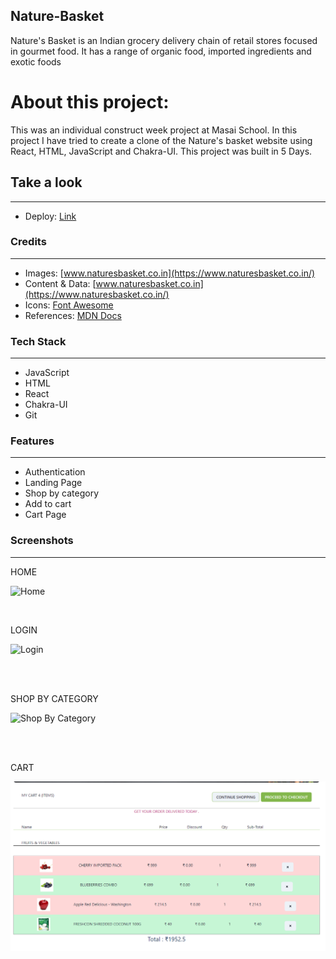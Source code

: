 ## Nature-Basket
Nature's Basket is an Indian grocery delivery chain of retail stores focused in gourmet food. It has a range of organic food, imported ingredients and exotic foods

# About this project:

<p>
This was an individual construct week project at Masai School.
In this project I have tried to create a clone of the Nature's basket website using React, HTML, JavaScript and Chakra-UI.
This project was built in 5 Days. 
</p>

## Take a look

---

- Deploy: [Link](https://nature-basket.vercel.app/)

### Credits

---

- Images: [www.naturesbasket.co.in](https://www.naturesbasket.co.in/)
- Content & Data: [www.naturesbasket.co.in](https://www.naturesbasket.co.in/)
- Icons: [Font Awesome](https://fontawesome.com/)
- References: [MDN Docs](https://developer.mozilla.org/en-US/)


### Tech Stack

---

- JavaScript
- HTML
- React
- Chakra-UI
- Git

### Features

---

- Authentication
- Landing Page 
- Shop by category
- Add to cart
- Cart Page


### Screenshots

---

HOME

![Home](https://lh3.googleusercontent.com/dkzuEcgIjyti-fqvRME1cO1ygcaP63wQWWznIogrf4cyVm-NUzyDXTstXMhWfezDuVh_DXoS9bXmsxoSNytZGg3X3r_A5n1ktyCbd-O6ghplfWKfJWwjOQdkqZA631h11EGVupp9I2GSQmkylvTFCZT1rVbzjGfq33ZPpwzg8jcSBBPdaDFG3QQSengNCuN5S0ReVYEiH0GyiUD3yLGi_MnJJXFIOtcfBL01txlAybvQKcyNMI9jcijXdRFHpiKnKf7WN29vbsPDvuSTWY4effhASCx-IRadsY59gjWENvtGfHR3Huezu7lNBBWIH7DUXdJE1ASI_MP5RYrAZ4OA5Qd52gwSHdrE0c1IZlhJPpBBtB-Ctf05Nn-oInY2RYSmJwiWdqy7c0AY6bm7Ky1ryWipaEMuipLiW9vQrAAqvPN41SkQa7lgod2DUw8UPZRfSDLzKMP1g2M9keoVrfvxZT68z2S8Znzgs4BvNEsO-mXIGXNxLwZcTFVE1qzIUd3VCkTRgI2UlK9TUiQOfCTGeJJ8QHSR8tqb6o1qNkZePmRRr-8HyBr8buEyxHOhrf6YWF02gwK04btsDrdJPMcMogbWZzM4JOhgwsPzn_MhcOvvZcBPFORjX323d5YqCsaQEo-gP4RroRsQGKW3d5ybwIESogYJTulnLC2w_f4EuXlPs2brXDjozYvk0BONTRM90s2JNOKmUiADUQcTKYkCUup0oW5aBGBgpam60euAcmYYBkCAH24LrFejw4PxIauXTDWpuaGaQuEZ-fgIGBQKDr9OmPPQz6MuQB9546MNpqbZ27YhXP9ypU3A9jH4pXihxR8SrougC9bw44MBFCyDTJoCXq-aFj9S32cO-Vdu9fH4buuYgqdZSd01Br41oI_xKxQe7uLKd20p1iskNMtMKn8OfX3uWL-6eqxOdVqy2KF1YbbVlyqrN-sfigFC0VAOd4MvrYB4rw=w1139-h657-no?authuser=0)

<br/>

LOGIN


![Login](https://lh3.googleusercontent.com/fV_DptIP8SfR39Z08cnmbLlta8ITvw7Hw2bIIak74rzYXUuikBWgJFc3_mrnWLKZF5VWMJA8yG0_pscZGhoVC0PFjrma2oGz_XV3FVn0LmbUcIMTqq5N_W3C5R8g7dYMT78kOJ3KHOORqiDlzat0sDfUxOeGAiEMFyCnhFwqxO89nbtuG-Gotmybr75EPXHbPMayzbeAWgxyzJy6MFXNbn0odkezxhcES_aUsllcxLPmeFP3MB8z2zRiCSL3NBDOLPLig4rb-2bIJa6_eXNS-MJhfDH1ZQO23zCKV4kUSnX-58NIAEk3tH-6iJJftJP5j5-epXQVnOO-AcjAAU9_-nKKpPMoX5tyMIAjP-TT8iSRVUsC1ItYCDmk4j_1qbkcNshZVcMbLjjlKTVX4p4dWJlMLKtorbfHPjma6RXIUB5cIlFhR1bF-ecsB1ssVDd66Bp2iZ2I5PeTNH-RMKnZ8h2QTo5iZR9ujiQ4gsQJeGmR6dZ4sNBFoWXW3F2GZoe2eTHuY-30aQynURFTGyuwGyD5Pm-LAZVwfUkiV6ACZLO9ZQCfSuXlWSNruFW9JTPcv11DoY1drUpZlCI0RLrceqiasToqhrLr-qMxAFW3dyU448TuSmZBYhhKxp3ooO_BrRdPzE0Umtv0YgBB--WBH0Uq5EjC5woo_rTQCKr6EfB14QUqrwgW4Pz21UfhLE6PWo7w0pt8CU3HZ3atq4VoBAW8Qw-qy2uFaKbdR8H0Oq1kSeR_U3IfNAV_x91ZNwKFsZpovMNbdfm2oYh0-PZVwqfiFVzTgPKAXvFVLb33Zj6vHn9w1eLaUaheeiprjDaEFNvsmwXMs-46nJX0jyQBcj9dmDBXs_xPBOiPaNZFn-0HAxcxcQKOumk9C1TOESAnstzhZRMNS81B3GTSkCVUH2_bHqwREz9RrSyUUe2Hjsibx0m5uvD63auRRgbAiBlsmLVs39XcKg=w1256-h589-no?authuser=0)

<br/>
<br/>

SHOP BY CATEGORY

![Shop By Category](https://lh3.googleusercontent.com/3KQonkzbFFz_qtQWdV9BVbCBPZgKe7PBLWND_9ECUQwr2789Ai-1kh7nokR3zcparGRp8YZSIel5gbf4CQlmVX5iZ8l0wHX2HEGKfHfpwGZNTo224LJIF6COppBwfHW6WLC3TtQS_PvJbOwV0FvVc7NAO5hyYrK2obDIQCehcrI2egug8wrEMbj7PPL4k0VzMxpq6sJFxuPAdlxS9Ym_Xwkxz7ii5lSb9bcGX55INfqTex9wG017QNjJX8v3OPyhjWbDyPeunaOw95_QjG3iMbPKWCdYME-iUHJYYiRRvoEfiVP4Q_CFhBkqdnRYT2_OgE6rr4qedHUu9Kw-c9bWsFeULAAGvb2c5V2rbLlfdStDLiXR1VHT4yszRYAkxU4siTXbnaHO9JwAET76v_IK8JiHNBJEfwjtsFaYhZH133l6_Njgza0blh-RSSkyc3aeYkk5jOMOC4o6BWLHd2zYQdP6FaN_tKdg3k3MP0DGkeUoDHQQv0kfdJjWXDzWCgPTgNyIk9KyjDWf2JmOUXrhSR6vwPoYdX297tsa-KD5qXAzReICtsgbI-IqFdJKBZHq6iyyPMRjnWoa_PLo1zQrHgX6nGGFm2G92bAmxbSGgY7TBmpo1OYFqSs27DCDgOo2JA5a-Nke4kXEKL8RdhNKCJQfm739gFk7WbJ6bRHQCw9h_SguBlSj0o9h4shoTgudXOk_o_sN6DGTMDdiG-CKkYbWLy-qHnuNJNONkbdsIg4TZ2-GlfqSQ1Cw5bo245ssK4PwpKznlc35uhd0ryk_K2a0GUhZhFWhYSEhEDauHDP-BkvxI-Nlgpk8RwJ1p1LCIglVE5coc1ylIf0rgWN0r6gC-GDfZ-4MLkHqFi8ndRFzSPT3XO2oWL0Tw9BKcPbOFq_JkRLxocgEuXy2gdYwMnMw3QXs8-f5p2sQWOiYdYkElatXhQDwz8cn0KJkMVX4C1LoQyvObw=w1245-h657-no?authuser=0)


<br/>
<br/>

CART


![Cart](https://raw.githubusercontent.com/VivBelwal/Nature-Basket/main/nature-basket/src/Images/Cart.png)

<br/>
<br/>



